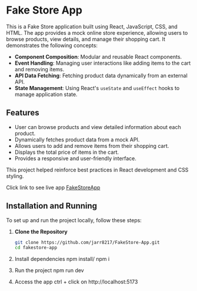 # Fake Store App

This is a Fake Store application built using React, JavaScript, CSS, and HTML. The app provides a mock online store experience, allowing users to browse products, view details, and manage their shopping cart. It demonstrates the following concepts:

- **Component Composition**: Modular and reusable React components.
- **Event Handling**: Managing user interactions like adding items to the cart and removing items.
- **API Data Fetching**: Fetching product data dynamically from an external API.
- **State Management**: Using React's `useState` and `useEffect` hooks to manage application state.

## Features

- User can browse products and view detailed information about each product.
- Dynamically fetches product data from a mock API.
- Allows users to add and remove items from their shopping cart.
- Displays the total price of items in the cart.
- Provides a responsive and user-friendly interface.

This project helped reinforce best practices in React development and CSS styling.

Click link to see live app [FakeStoreApp](https://stellar-biscuit-01c807.netlify.app/)

## Installation and Running

To set up and run the project locally, follow these steps:

1. **Clone the Repository**
   ```bash
   git clone https://github.com/jarr8217/FakeStore-App.git
   cd fakestore-app

2. Install dependencies
   npm install/ npm i

3. Run the project 
   npm run dev

4. Access the app
   ctrl + click on http://localhost:5173
